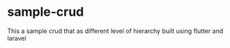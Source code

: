 # sample-crud
This a sample crud that as different level of hierarchy built using flutter and laravel 

